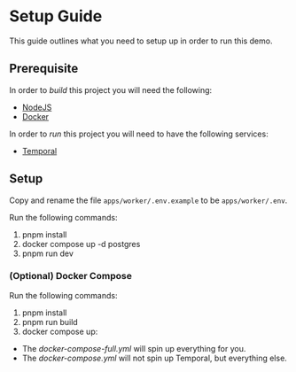 # Setup Guide

This guide outlines what you need to setup up in order to run this demo.

## Prerequisite

In order to *build* this project you will need the following:

- [NodeJS](https://nodejs.org/en)
- [Docker](https://docs.docker.com/get-started/get-docker/)

In order to *run* this project you will need to have the following services:

- [Temporal](https://docs.temporal.io/cli#start-dev-server)

## Setup

Copy and rename the file `apps/worker/.env.example` to be `apps/worker/.env`.

Run the following commands:
1. pnpm install
1. docker compose up -d postgres
1. pnpm run dev

### (Optional) Docker Compose

Run the following commands:
1. pnpm install
1. pnpm run build
1. docker compose up:
- The *docker-compose-full.yml* will spin up everything for you.
- The *docker-compose.yml* will not spin up Temporal, but everything else.
